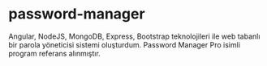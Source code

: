 # password-manager
Angular, NodeJS, MongoDB, Express, Bootstrap teknolojileri ile web tabanlı bir parola yöneticisi sistemi oluşturdum. Password Manager Pro isimli program referans alınmıştır.
